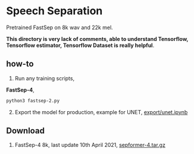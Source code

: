 # Speech Separation

Pretrained FastSep on 8k wav and 22k mel.

**This directory is very lack of comments, able to understand Tensorflow, Tensorflow estimator, Tensorflow Dataset is really helpful**.

## how-to

1. Run any training scripts,

**FastSep-4**,

```bash
python3 fastsep-2.py
```

2. Export the model for production, example for UNET, [export/unet.ipynb](export/unet.ipynb)

## Download

1. FastSep-4 8k, last update 10th April 2021, [sepformer-4.tar.gz](https://f000.backblazeb2.com/file/malaya-speech-model/pretrained/sepformer-4.tar.gz)